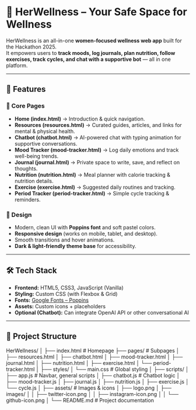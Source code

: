 # 🌸 HerWellness – Your Safe Space for Wellness  

HerWellness is an all-in-one **women-focused wellness web app** built for the Hackathon 2025.  
It empowers users to **track moods, log journals, plan nutrition, follow exercises, track cycles, and chat with a supportive bot** — all in one platform.  

---

## 🚀 Features  

### 🔹 Core Pages
- **Home (index.html)** → Introduction & quick navigation.  
- **Resources (resources.html)** → Curated guides, articles, and links for mental & physical health.  
- **Chatbot (chatbot.html)** → AI-powered chat with typing animation for supportive conversations.  
- **Mood Tracker (mood-tracker.html)** → Log daily emotions and track well-being trends.  
- **Journal (journal.html)** → Private space to write, save, and reflect on thoughts.  
- **Nutrition (nutrition.html)** → Meal planner with calorie tracking & nutrition details.  
- **Exercise (exercise.html)** → Suggested daily routines and tracking.  
- **Period Tracker (period-tracker.html)** → Simple cycle tracking & reminders.  

### 🔹 Design  
- Modern, clean UI with **Poppins font** and soft pastel colors.  
- **Responsive design** (works on mobile, tablet, and desktop).  
- Smooth transitions and hover animations.  
- **Dark & light-friendly theme base** for accessibility.  

---

## 🛠️ Tech Stack  

- **Frontend:** HTML5, CSS3, JavaScript (Vanilla)  
- **Styling:** Custom CSS (with Flexbox & Grid)  
- **Fonts:** [Google Fonts – Poppins](https://fonts.google.com/specimen/Poppins)  
- **Assets:** Custom icons + placeholders  
- **Optional (Chatbot):** Can integrate OpenAI API or other conversational AI  

---

## 📂 Project Structure
HerWellness/
│
├── index.html # Homepage
├── pages/ # Subpages
│ ├── resources.html
│ ├── chatbot.html
│ ├── mood-tracker.html
│ ├── journal.html
│ ├── nutrition.html
│ ├── exercise.html
│ └── period-tracker.html
│
├── styles/
│ └── main.css # Global styling
│
├── scripts/
│ ├── app.js # Navbar, general scripts
│ ├── chatbot.js # Chatbot logic
│ ├── mood-tracker.js
│ ├── journal.js
│ ├── nutrition.js
│ ├── exercise.js
│ └── cycle.js
│
├── assets/ # Images & icons
│ ├── logo.png
│ ├── images/
│ │ ├── twitter-icon.png
│ │ ├── instagram-icon.png
│ │ └── github-icon.png
│
└── README.md # Project documentation
